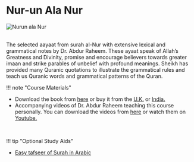 # Nur-un Ala Nur

![Nurun ala Nur](/img/nur-ala-nur.jpg)

<br>
The selected aayaat from surah al-Nur with extensive lexical and grammatical notes by Dr. Abdur Raheem. These ayaat speak of Allah’s Greatness and Divinity, promise and encourage believers towards greater imaan and strike parables of unbelief with profound meanings. Sheikh has provided many Quranic quotations to illustrate the grammatical rules and teach us Quranic words and grammatical patterns of the Quran.

!!! note "Course Materials"

* Download the book from [here](http://drvaniya.com/wp-content/uploads/2011/11/Suurat-al-Nuur-With-Lexical-and-Grammatical-Notes.pdf) or buy it from the [U.K.](https://kitaabun.com/shopping3/product_info.php?products_id=6382) or [India.](http://islamicshop.in/store/dr-v-abdur-rahim-books/nuur-un-alaa-nuur.html)
* Accompanying videos of Dr. Abdur Raheem teaching this course personally. You can download the videos from [here](http://www.lqtoronto.com/videoNANdl.html) or watch them on [Youtube.](https://www.youtube.com/watch?v=iVeEXpoSVVg&list=PLbHImzKxsxxOBfSdIRjlUkLxSI6_yU0f0&index=1)


<br>


!!! tip "Optional Study Aids"
    
* [Easy tafseer of Surah in Arabic](https://pathway-to-arabic.s3-us-west-2.amazonaws.com/tafseer-muyassar-surah-Noor.pdf)


<br>